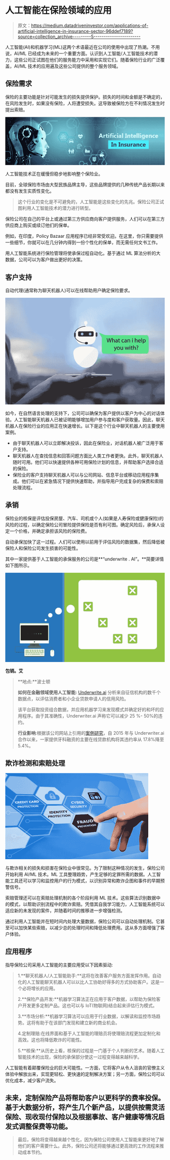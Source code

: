 # 人工智能在保险领域的应用

> 原文：<https://medium.datadriveninvestor.com/applications-of-artificial-intelligence-in-insurance-sector-96ddef7189?source=collection_archive---------5----------------------->

人工智能(AI)和机器学习(ML)这两个术语最近在公司的使用中出现了热潮。不用说，AI/ML 已经成为未来的一个重要方面。认识到人工智能/人工智能技术的潜力，这些公司正试图在他们的服务能力中采用和实现它们。随着保险行业的广泛覆盖，AI/ML 技术的应用遍及这些公司提供的整个服务领域。

## **保险需求**

保险的主要功能是针对可能发生的损失提供保护。损失的时间和金额是不确定的，在风险发生时，如果没有保险，人将遭受损失。这导致被保险方在不利情况发生时提出索赔。

![](img/53c6537b3cf7e8f268fd908aa36675c6.png)

人工智能技术正在缓慢但稳步地影响整个保险业。

目前，全球保险市场由大型民族品牌主导，这些品牌提供的几种传统产品长期以来都没有发生实质性变化。

> 这个行业的变化是不可避免的，人工智能是这些变化的先兆。保险公司正试图利用人工智能技术的潜力进行转型。

保险公司在自己的平台上或通过第三方供应商向客户提供服务，人们可以在第三方供应商上购买或续订他们的保单。

例如，在印度，Policy Bazaar 应用程序已经非常受欢迎。在这里，你只需要提供一些细节，你就可以在几分钟内得到一份个性化的保单，而无需任何文书工作。

用人工智能系统进行保险管理将使承保过程自动化。基于通过 ML 算法分析的大数据，公司可以为客户做出更好的决策。

## **客户支持**

自动代理(通常称为聊天机器人)可以在线帮助用户确定保险要求。

![](img/7d760a766f6f59ff622aa62b60c066f7.png)

如今，在自然语言处理的支持下，公司可以确保为客户提供以客户为中心的对话体验。人工智能聊天机器人已被证明能够增加用户参与度和客户获取量。因此，聊天机器人在保险行业的应用正在快速增长。以下是这个行业中聊天机器人的主要使用案例。

*   由于聊天机器人可以立即解决投诉，因此在保险业，对话机器人被广泛用于客户支持。
*   聊天机器人在查找信息和回答问题方面比人类工作者更快。此外，聊天机器人随时可用。他们可以快速提供各种可用保险计划的信息，并帮助客户选择合适的保险。
*   保险业的客户支持聊天机器人可以与公司网站、信息平台或移动应用程序集成。他们可以在紧急情况下提供快速帮助，并指导用户完成复杂的保费和索赔处理流程。

## **承销**

保险业的核保是评估投保房屋、汽车、司机或个人(如果是人寿保险或健康保险)的风险的过程，以确定保险公司冒险提供保险是否有利可图。确定风险后，承保人设定一个价格，并确定承担该风险的保险费。

自动承保加快了这一过程。人们可以使用以前用于评估风险的数据集，然后降低被保险人和保险公司发生损害的可能性。

其中一家提供基于人工智能的承保服务的公司是**“underwrite . AI”。**简要详情如下图所示。

![](img/a425c09c9e7c8bbec4dbd4aefefae923.png)

**包销。艾**

> **地点:**波士顿
> 
> **如何在金融领域使用人工智能:** [Underwrite.ai](http://www.underwrite.ai/) 分析来自征信机构的数千个数据点，以评估消费者和小企业贷款申请人的信用风险。
> 
> 该平台获取投资组合数据，并应用机器学习来发现模式并确定好的和坏的应用程序。由于其准确性，Underwriter.ai 声称它可以减少 25 %- 50%的违约。
> 
> **行业影响**:根据该公司网站上引用的[案例研究](https://www.underwrite.ai/)，自 2015 年与 Underwriter.ai 合作以来，一家提供牙科融资的主要在线贷款机构将其违约率从 17.8%降至 5.4%。

## **欺诈检测和索赔处理**

![](img/2574ef920663ff7d62b9632bf2d44943.png)

与欺诈相关的损失和损害在保险业中很常见。为了限制这种情况的发生，保险公司开始利用 AI/ML 技术。ML 工具整理趋势，产生足够的定罪所需的数据。人工智能工具还可以学习和监控用户的行为模式，以识别异常和欺诈企图和事件的早期预警信号。

索赔管理还可以在索赔处理机制的各个阶段利用 ML 技术。这些算法识别数据中的模式，以帮助识别流程中的欺诈索赔。凭借其自我学习能力，人工智能系统可以适应新的未发现的案件，并随着时间的推移进一步增强检测。

通过利用人工智能并在短时间内处理大量数据，保险公司可以自动处理机制。它甚至可以加快某些索赔，以减少总的处理时间和降低处理费用。这从多方面增强了客户体验。

## 应用程序

指导保险公司采用人工智能的主要应用受以下因素驱动:

> 1.**聊天机器人/人工智能助手:**这将在改善客户服务方面发挥作用。自动化的人工智能聊天机器人可以以比人工协助好得多的方式协助客户。这是一个必将增长的应用。
> 
> 2.**保险产品开发:**机器学习算法正在应用于客户数据，以帮助为保险客户开发更多定制产品。这也可以与 IoT(物联网)结合起来评估行为模式。
> 
> 3.**市场分析:**机器学习算法可以应用于行业数据，以解读和监控市场趋势。这将有助于在该部门发现和建立新的商业机会。
> 
> 4.定制理赔:在线界面和基于人工智能的理赔员将使理赔流程更加定制化和高效。这也将降低欺诈的可能性。
> 
> 5.**核保:**从历史上看，核保的过程是一门基于个人判断的艺术。随着人工智能技术的出现，保险的承保部分使这一过程变得越来越科学。

人工智能有着颠覆保险业的巨大可能性。一方面，它将客户从令人沮丧的官僚主义体验中解放出来，实现更轻松、更快速的定制解决方案；另一方面，保险公司可以优化成本，减少客户流失。

## 未来，定制保险产品将帮助客户以更科学的费率投保。基于大数据分析，将产生几个新产品，以提供按需灵活保险、现收现付保险以及根据事故、客户健康等情况启发式调整保费等功能。

> 最后，保险将变得越来越个性化，因为保险公司使用人工智能来更好地了解他们的客户需要什么。此外，保险公司还将能够通过更高效的工作流程来推动成本节约。